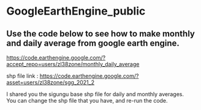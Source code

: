 # GoogleEarthEngine_public

## Use the code below to see how to make monthly and daily average from google earth engine.
https://code.earthengine.google.com/?accept_repo=users/zl38zone/monthly_daily_average

shp file link : https://code.earthengine.google.com/?asset=users/zl38zone/sgg_2021_2

I shared you the sigungu base shp file for daily and monthly averages.<br>
You can change the shp file that you have, and re-run the code. <br>
